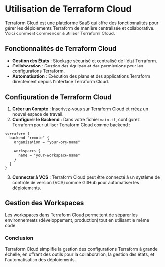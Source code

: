 
# Utilisation de Terraform Cloud

Terraform Cloud est une plateforme SaaS qui offre des fonctionnalités pour gérer les déploiements Terraform de manière centralisée et collaborative. Voici comment commencer à utiliser Terraform Cloud.

## Fonctionnalités de Terraform Cloud

- **Gestion des États** : Stockage sécurisé et centralisé de l'état Terraform.
- **Collaboration** : Gestion des équipes et des permissions pour les configurations Terraform.
- **Automatisation** : Exécution des plans et des applications Terraform directement depuis l'interface Terraform Cloud.

## Configuration de Terraform Cloud

1. **Créer un Compte** : Inscrivez-vous sur Terraform Cloud et créez un nouvel espace de travail.
2. **Configurer le Backend** : Dans votre fichier `main.tf`, configurez Terraform pour utiliser Terraform Cloud comme backend :

```hcl
terraform {
  backend "remote" {
    organization = "your-org-name"

    workspaces {
      name = "your-workspace-name"
    }
  }
}
```

3. **Connecter à VCS** : Terraform Cloud peut être connecté à un système de contrôle de version (VCS) comme GitHub pour automatiser les déploiements.

## Gestion des Workspaces

Les workspaces dans Terraform Cloud permettent de séparer les environnements (développement, production) tout en utilisant le même code.

### Conclusion

Terraform Cloud simplifie la gestion des configurations Terraform à grande échelle, en offrant des outils pour la collaboration, la gestion des états, et l'automatisation des déploiements.
